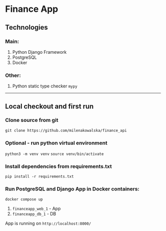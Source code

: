 # **Finance App**

## **Technologies**

### Main:
1. Python Django Framework
2. PostgreSQL
3. Docker

### Other:
1. Python static type checker `mypy`

------
## **Local checkout and first run**

### Clone source from git
`git clone https://github.com/milenakowalska/finance_api`

### Optional - run python virtual environment
`python3 -m venv venv`
`source venv/bin/activate`

### Install dependencies from requirements.txt
`pip install -r requirements.txt`

### Run PostgreSQL and Django App in Docker containers:
`docker compose up`


1. `financeapp_web_1` - App
2. `financeapp_db_1` - DB

App is running on `http://localhost:8000/`
